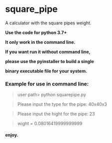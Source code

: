 # square_pipe
A calculator with the square pipes weight.

**Use the code for python 3.7+**

**It only work in the command line.**

**If you want run it without command line,**

**please use the pyinstaller to build a single**

**binary executable file for your system.**

### Example for use in command line:

> user path> python squarepipe.py

> Please input the type for the pipe: 40x40x3

> Please input the hight for the pipe: 23

> wight =  0.08016419999999999
  
#### enjoy.
